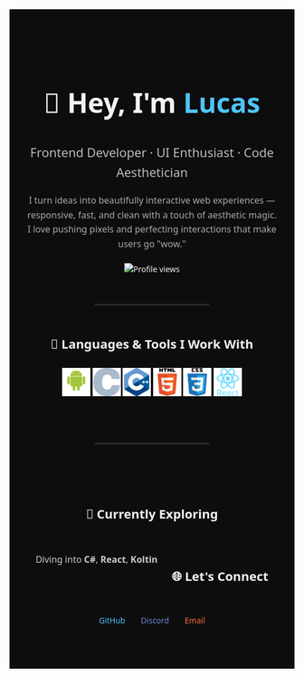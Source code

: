 <!-- Lucas Bio Section -->
<div style="font-family: 'Segoe UI', sans-serif; text-align: center; padding: 60px 30px; background: #0d0d0d; color: #f2f2f2; line-height: 1.6;">

  <!-- Intro -->
  <h1 style="font-size: 48px; margin-bottom: 10px;">👋 Hey, I'm <span style="color: #4FC3F7;">Lucas</span></h1>
  <h2 style="font-size: 22px; font-weight: 400; color: #bbb;">Frontend Developer · UI Enthusiast · Code Aesthetician</h2>
  <p style="margin: 20px auto; font-size: 16px; color: #aaa; max-width: 640px;">
    I turn ideas into beautifully interactive web experiences — responsive, fast, and clean with a touch of aesthetic magic. 
    I love pushing pixels and perfecting interactions that make users go "wow."
  </p>

  <!-- Profile View Counter -->
  <div style="margin-top: 15px;">
    <img src="https://komarev.com/ghpvc/?username=lucasfr&label=Profile%20Views&color=4FC3F7&style=flat-square" alt="Profile views" />
  </div>

  <hr style="margin: 50px auto; width: 200px; border: 1px solid #333;" />

  <!-- Languages & Tools -->
  <h3 style="font-size: 22px; margin-bottom: 25px;">🧰 Languages & Tools I Work With</h3>
  <div style="display: flex; flex-wrap: wrap; justify-content: center; gap: 25px;">
<div classid="ud">
    <a href="https://developer.android.com" target="_blank" title="Android">
      <img src="https://raw.githubusercontent.com/devicons/devicon/master/icons/android/android-original-wordmark.svg" width="50" alt="Android" />
    </a>
    <a href="https://www.cprogramming.com/" target="_blank" title="C">
      <img src="https://raw.githubusercontent.com/devicons/devicon/master/icons/c/c-original.svg" width="50" alt="C" />
    </a>
    <a href="https://www.w3schools.com/cpp/" target="_blank" title="C++">
      <img src="https://raw.githubusercontent.com/devicons/devicon/master/icons/cplusplus/cplusplus-original.svg" width="50" alt="C++" />
    </a>
    <a href="https://www.w3schools.com/html/" target="_blank" title="HTML5">
      <img src="https://raw.githubusercontent.com/devicons/devicon/master/icons/html5/html5-original-wordmark.svg" width="50" alt="HTML5" />
    </a>
    <a href="https://www.w3schools.com/css/" target="_blank" title="CSS3">
      <img src="https://raw.githubusercontent.com/devicons/devicon/master/icons/css3/css3-original-wordmark.svg" width="50" alt="CSS3" />
    </a>
    <a href="https://reactjs.org/" target="_blank" title="React">
      <img src="https://raw.githubusercontent.com/devicons/devicon/master/icons/react/react-original-wordmark.svg" width="50" alt="React" />
    </a>
  </div>

  <hr style="margin: 50px auto; width: 200px; border: 1px solid #333;" />

  <!-- Learning Section -->
  <h3 style="font-size: 22px; margin-bottom: 10px;">🧠 Currently Exploring</h3>
  <p style="color: #ccc; font-size: 16px;">
    Diving into <strong>C#</strong>, <strong>React</strong>, <strong>Koltin</strong>

  <!-- Connect -->
  <h3 style="font-size: 22px; margin: 40px 0 10px;">🌐 Let's Connect</h3>
  <p>
    <a href="https://github.com/lucasfr" target="_blank" style="color: #4FC3F7; text-decoration: none; margin: 0 12px; font-weight: 500;">GitHub</a>
    <a href="https://discord.com/users/yourid" target="_blank" style="color: #7289da; text-decoration: none; margin: 0 12px; font-weight: 500;">Discord</a>
    <a href="mailto:lucas@example.com" style="color: #FF7043; text-decoration: none; margin: 0 12px; font-weight: 500;">Email</a>
  </p>

</div>

